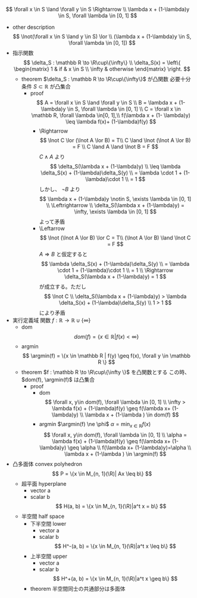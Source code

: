 $$
\forall x \in S \land \forall y \in S \Rightarrow \\  \lambda x + (1-\lambda)y \in S, \forall \lambda \in [0, 1]
$$
- other description
    $$
    \lnot(\forall x \in S \land y \in S) \lor \\  (\lambda x + (1-\lambda)y \in S, \forall \lambda \in [0, 1])
    $$
- 指示関数
    $$
    \delta_S : \mathbb R \to \R\cup\{\infty\} \\
    \delta_S(x) = 
    \left\{
    \begin{matrix}
    1 & if & x \in S \\
    \infty & otherwise
    \end{matrix}
    \right.
    $$
    - theorem
        $\delta_S : \mathbb R \to \R\cup\{\infty\}$ 
        が凸関数 
        必要十分条件
        $S \subset \mathbb R$ が凸集合
        - proof
            $$
            A = \forall x \in S \land \forall y \in S \\
            B = \lambda x + (1-\lambda)y \in S, \forall \lambda \in [0, 1] \\
            C = \forall x \in \mathbb R, \forall \lambda \in[0, 1],\\ f(\lambda x + (1- \lambda)y) \leq \lambda f(x)+ (1-\lambda)f(y)
            $$
            - \Rightarrow
                $$
                \lnot C \lor (\lnot A \lor B) = T\\
                C \land \lnot (\lnot A \lor B) = F \\
                C \land A \land \lnot B = F
                $$
                $C \land A$ より
                $$
                \delta_S(\lambda x + (1-\lambda)y) \\ 
                \leq
                \lambda \delta_S(x) + (1-\lambda)\delta_S(y) \\
                = \lambda \cdot 1 + (1-\lambda)\cdot 1 \\
                = 1
                $$
                しかし、 $\lnot B$ より
                $$
                \lambda x + (1-\lambda)y \notin S, \exists \lambda \in [0, 1] \\
                \Leftrightarrow \\
                \delta_S(\lambda x + (1-\lambda)y) = \infty, \exists \lambda \in [0, 1]
                $$
                よって矛盾
            - \Leftarrow
                $$
                \lnot (\lnot A \lor B) \lor C = T\\
                (\lnot A \lor B) \land \lnot C = F
                $$
                $A \Rightarrow  B$ と仮定すると
                $$
                \lambda \delta_S(x) + (1-\lambda)\delta_S(y) \\
                = \lambda \cdot 1 + (1-\lambda)\cdot 1 \\
                = 1
                \\ \Rightarrow \delta_S(\lambda x + (1-\lambda)y) = 1
                $$
                が成立する。ただし
                $$
                \lnot C \\
                \delta_S(\lambda x + (1-\lambda)y) >
                \lambda \delta_S(x) + (1-\lambda)\delta_S(y) \\
                1 > 1
                $$
                により矛盾
- 実行定義域
    関数 $f: \mathbb R \to \mathbb R\cup\{\infty\}$
    - dom
        $$
        dom(f) = \{x \in \mathbb R|f(x)< \infty\}
        $$
    - argmin
        $$
        \argmin(f) = \{x \in \mathbb R | f(y) \geq f(x), \forall y \in \mathbb R  \}
        $$
    - theorem
        $f : \mathbb R \to \R\cup\{\infty \}$ を凸関数とする
        この時、 $dom(f), \argmin(f)$ 
        は凸集合
        - proof
            - dom
                $$
                \forall x, y\in dom(f), \forall \lambda \in [0, 1] \\
                \infty > \lambda f(x) + (1-\lambda)f(y) \geq f(\lambda x+ (1-\lambda)y) \\
                \lambda x + (1-\lambda ) \in dom(f)
                $$
            - argmin
                $\argmin(f) \ne \phi$
                $\alpha = \min_{x \in \mathbb R} f(x)$
                $$
                \forall x, y\in dom(f), \forall \lambda \in [0, 1] \\
                \alpha = \lambda f(x) + (1-\lambda)f(y) \geq f(\lambda x+ (1-\lambda)y) \geq \alpha \\
                f(\lambda x+ (1-\lambda)y)=\alpha \\
                \lambda x + (1-\lambda ) \in \argmin(f)
                $$
- 凸多面体 convex polyhedron
    $$
    P = \{x \in M_{n, 1}(\R)| Ax \leq b\}
    $$
    - 超平面 hyperplane
        - vector a
        - scalar b
        $$
        H(a, b) = \{x \in M_{n, 1}(\R)|a^t x = b\}
        $$
    - 半空間 half space
        - 下半空間 lower
            - vector a
            - scalar b
            $$
            H^-(a, b) = \{x \in M_{n, 1}(\R)|a^t x \leq b\}
            $$
        - 上半空間 upper
            - vector a
            - scalar b
            $$
            H^+(a, b) = \{x \in M_{n, 1}(\R)|a^t x \geq b\}
            $$
        - theorem
            半空間同士の共通部分は多面体